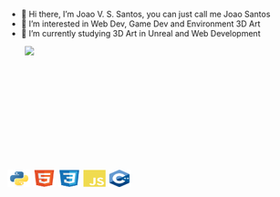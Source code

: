 - 👋 Hi there, I’m Joao V. S. Santos, you can just call me Joao Santos
- 👀 I’m interested in Web Dev, Game Dev and Environment 3D Art
- 📖 I’m currently studying 3D Art in Unreal and Web Development
 
<div style="display:flex;align-content:left;padding-left:30px">
  <!--
  <img height="200em" width="375em" src="https://github-readme-stats.vercel.app/api/top-langs/?username=justa-whitefox&layout=compact&langs_count=7&theme=dark"/>
  --->
  <img height="200em" width="auto" src="https://github-readme-stats.vercel.app/api?username=JustAnotherRedFox&show_icons=true&theme=transparent"
  <img height="200em" width="750em" src="https://github-readme-stats.vercel.app/api/top-langs/?username=JustAnotherRedFox&layout=compact&theme=dark&langs_count=10&exclude_repo=.Dotfiles,.dotfiles-outdated"/>
</div>

<div style="display: inline_block"><br>
  <img align="center" alt="Python" height="30" width="40" src="https://raw.githubusercontent.com/devicons/devicon/master/icons/python/python-original.svg">
  <img align="center" alt="HTML" height="30" width="40" src="https://raw.githubusercontent.com/devicons/devicon/master/icons/html5/html5-original.svg">
  <img align="center" alt="CSS" height="30" width="40" src="https://raw.githubusercontent.com/devicons/devicon/master/icons/css3/css3-original.svg">
  <img align="center" alt="Js" height="30" width="40" src="https://raw.githubusercontent.com/devicons/devicon/master/icons/javascript/javascript-plain.svg">
  <img align="center" alt="Bash" height="30" width="40" src="https://github.com/devicons/devicon/blob/master/icons/cplusplus/cplusplus-original.svg">
</div>

<!---
justa-whitefox/justa-whitefox is a ✨ special ✨ repository because its `README.md` (this file) appears on your GitHub profile.
You can click the Preview link to take a look at your changes.
--->
